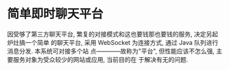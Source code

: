 # 简单即时聊天平台

因受够了第三方聊天平台, 繁复的对接模式和这也要钱那也要钱的服务, 决定另起炉灶搞一个简单
的聊天平台, 采用 WebSocket 为连接方式, 通过 Java 队列进行消息分发. 本系统可对接多个站
点————故称为"平台", 但性能应该不怎么强, 主要服务对象为受众较少的网站或应用, 当前目的在
于解决有无的问题.
